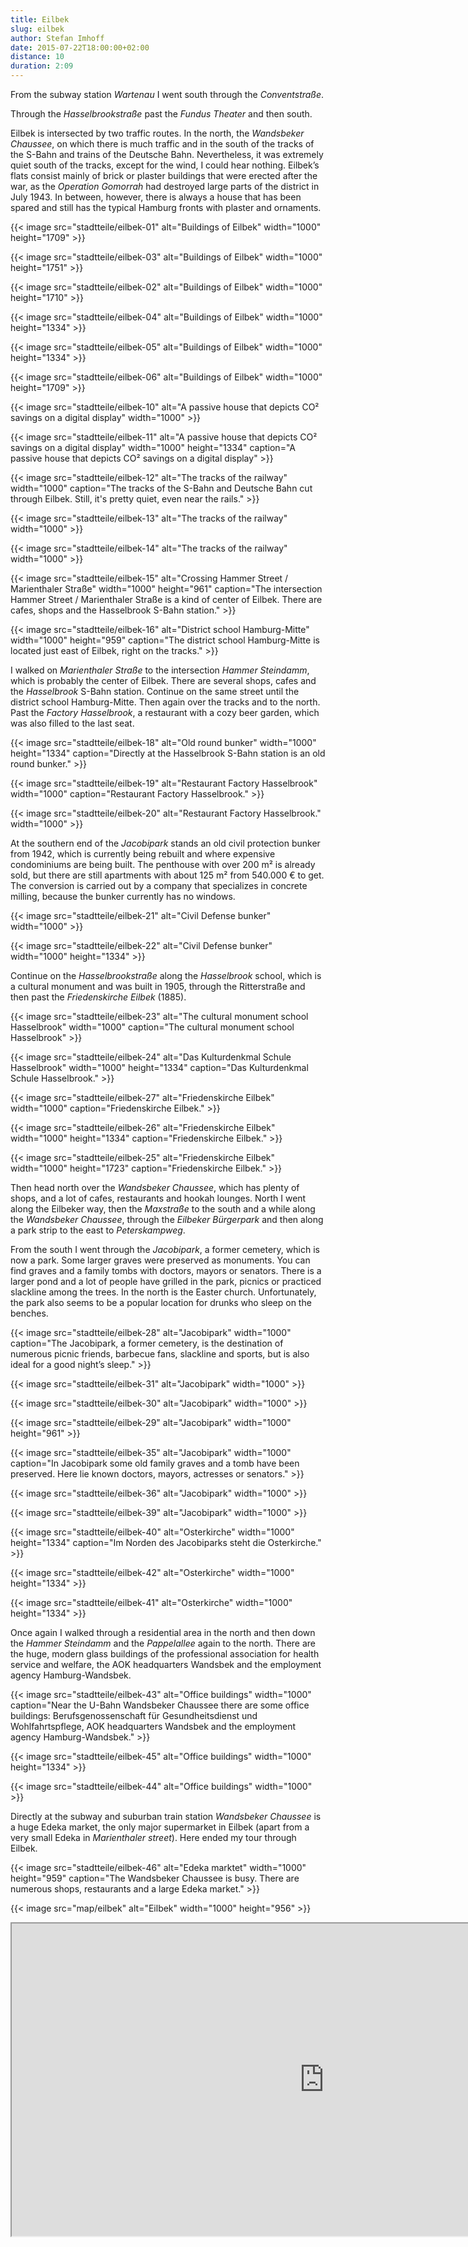 ```yaml
---
title: Eilbek
slug: eilbek
author: Stefan Imhoff
date: 2015-07-22T18:00:00+02:00
distance: 10
duration: 2:09
---
```


From the subway station *Wartenau* I went south through the *Conventstraße*.

Through the *Hasselbrookstraße* past the *Fundus Theater* and then south.

Eilbek is intersected by two traffic routes. In the north, the *Wandsbeker Chaussee*, on which there is much traffic and in the south of the tracks of the S-Bahn and trains of the Deutsche Bahn. Nevertheless, it was extremely quiet south of the tracks, except for the wind, I could hear nothing. Eilbek’s flats consist mainly of brick or plaster buildings that were erected after the war, as the *Operation Gomorrah* had destroyed large parts of the district in July 1943. In between, however, there is always a house that has been spared and still has the typical Hamburg fronts with plaster and ornaments.

{{< image src="stadtteile/eilbek-01" alt="Buildings of Eilbek" width="1000" height="1709" >}}

{{< image src="stadtteile/eilbek-03" alt="Buildings of Eilbek" width="1000" height="1751" >}}

{{< image src="stadtteile/eilbek-02" alt="Buildings of Eilbek" width="1000" height="1710" >}}

{{< image src="stadtteile/eilbek-04" alt="Buildings of Eilbek" width="1000" height="1334" >}}

{{< image src="stadtteile/eilbek-05" alt="Buildings of Eilbek" width="1000" height="1334" >}}

{{< image src="stadtteile/eilbek-06" alt="Buildings of Eilbek" width="1000" height="1709" >}}

{{< image src="stadtteile/eilbek-10" alt="A passive house that depicts CO² savings on a digital display" width="1000" >}}

{{< image src="stadtteile/eilbek-11" alt="A passive house that depicts CO² savings on a digital display" width="1000" height="1334" caption="A passive house that depicts CO² savings on a digital display" >}}

{{< image src="stadtteile/eilbek-12" alt="The tracks of the railway" width="1000" caption="The tracks of the S-Bahn and Deutsche Bahn cut through Eilbek. Still, it's pretty quiet, even near the rails." >}}

{{< image src="stadtteile/eilbek-13" alt="The tracks of the railway" width="1000" >}}

{{< image src="stadtteile/eilbek-14" alt="The tracks of the railway" width="1000" >}}

{{< image src="stadtteile/eilbek-15" alt="Crossing Hammer Street / Marienthaler Straße" width="1000" height="961" caption="The intersection Hammer Street / Marienthaler Straße is a kind of center of Eilbek. There are cafes, shops and the Hasselbrook S-Bahn station." >}}

{{< image src="stadtteile/eilbek-16" alt="District school Hamburg-Mitte" width="1000" height="959" caption="The district school Hamburg-Mitte is located just east of Eilbek, right on the tracks." >}}

I walked on *Marienthaler Straße* to the intersection *Hammer Steindamm*, which is probably the center of Eilbek. There are several shops, cafes and the *Hasselbrook* S-Bahn station. Continue on the same street until the district school Hamburg-Mitte. Then again over the tracks and to the north. Past the *Factory Hasselbrook*, a restaurant with a cozy beer garden, which was also filled to the last seat.

{{< image src="stadtteile/eilbek-18" alt="Old round bunker" width="1000" height="1334" caption="Directly at the Hasselbrook S-Bahn station is an old round bunker." >}}

{{< image src="stadtteile/eilbek-19" alt="Restaurant Factory Hasselbrook" width="1000" caption="Restaurant Factory Hasselbrook." >}}

{{< image src="stadtteile/eilbek-20" alt="Restaurant Factory Hasselbrook." width="1000" >}}

At the southern end of the *Jacobipark* stands an old civil protection bunker from 1942, which is currently being rebuilt and where expensive condominiums are being built. The penthouse with over 200 m² is already sold, but there are still apartments with about 125 m² from 540.000 € to get.  The conversion is carried out by a company that specializes in concrete milling, because the bunker currently has no windows.

{{< image src="stadtteile/eilbek-21" alt="Civil Defense bunker" width="1000" >}}

{{< image src="stadtteile/eilbek-22" alt="Civil Defense bunker" width="1000" height="1334" >}}

Continue on the *Hasselbrookstraße* along the *Hasselbrook* school, which is a cultural monument and was built in 1905, through the Ritterstraße and then past the *Friedenskirche Eilbek* (1885).

{{< image src="stadtteile/eilbek-23" alt="The cultural monument school Hasselbrook" width="1000" caption="The cultural monument school Hasselbrook" >}}

{{< image src="stadtteile/eilbek-24" alt="Das Kulturdenkmal Schule Hasselbrook" width="1000" height="1334" caption="Das Kulturdenkmal Schule Hasselbrook." >}}

{{< image src="stadtteile/eilbek-27" alt="Friedenskirche Eilbek" width="1000" caption="Friedenskirche Eilbek." >}}

{{< image src="stadtteile/eilbek-26" alt="Friedenskirche Eilbek" width="1000" height="1334" caption="Friedenskirche Eilbek." >}}

{{< image src="stadtteile/eilbek-25" alt="Friedenskirche Eilbek" width="1000" height="1723" caption="Friedenskirche Eilbek." >}}

Then head north over the *Wandsbeker Chaussee*, which has plenty of shops, and a lot of cafes, restaurants and hookah lounges. North I went along the Eilbeker way, then the *Maxstraße* to the south and a while along the *Wandsbeker Chaussee*, through the *Eilbeker Bürgerpark* and then along a park strip to the east to *Peterskampweg*.

From the south I went through the *Jacobipark*, a former cemetery, which is now a park. Some larger graves were preserved as monuments. You can find graves and a family tombs with doctors, mayors or senators. There is a larger pond and a lot of people have grilled in the park, picnics or practiced slackline among the trees. In the north is the Easter church. Unfortunately, the park also seems to be a popular location for drunks who sleep on the benches.

{{< image src="stadtteile/eilbek-28" alt="Jacobipark" width="1000" caption="The Jacobipark, a former cemetery, is the destination of numerous picnic friends, barbecue fans, slackline and sports, but is also ideal for a good night’s sleep." >}}

{{< image src="stadtteile/eilbek-31" alt="Jacobipark" width="1000" >}}

{{< image src="stadtteile/eilbek-30" alt="Jacobipark" width="1000" >}}

{{< image src="stadtteile/eilbek-29" alt="Jacobipark" width="1000" height="961" >}}

{{< image src="stadtteile/eilbek-35" alt="Jacobipark" width="1000" caption="In Jacobipark some old family graves and a tomb have been preserved. Here lie known doctors, mayors, actresses or senators." >}}

{{< image src="stadtteile/eilbek-36" alt="Jacobipark" width="1000" >}}

{{< image src="stadtteile/eilbek-39" alt="Jacobipark" width="1000" >}}

{{< image src="stadtteile/eilbek-40" alt="Osterkirche" width="1000" height="1334" caption="Im Norden des Jacobiparks steht die Osterkirche." >}}

{{< image src="stadtteile/eilbek-42" alt="Osterkirche" width="1000" height="1334" >}}

{{< image src="stadtteile/eilbek-41" alt="Osterkirche" width="1000" height="1334" >}}

Once again I walked through a residential area in the north and then down the *Hammer Steindamm* and the *Pappelallee* again to the north. There are the huge, modern glass buildings of the professional association for health service and welfare, the AOK headquarters Wandsbek and the employment agency Hamburg-Wandsbek.

{{< image src="stadtteile/eilbek-43" alt="Office buildings" width="1000" caption="Near the U-Bahn Wandsbeker Chaussee there are some office buildings: Berufsgenossenschaft für Gesundheitsdienst und Wohlfahrtspflege, AOK headquarters Wandsbek and the employment agency Hamburg-Wandsbek." >}}

{{< image src="stadtteile/eilbek-45" alt="Office buildings" width="1000" height="1334" >}}

{{< image src="stadtteile/eilbek-44" alt="Office buildings" width="1000" >}}

Directly at the subway and suburban train station *Wandsbeker Chaussee* is a huge Edeka market, the only major supermarket in Eilbek (apart from a very small Edeka in *Marienthaler street*). Here ended my tour through Eilbek.

{{< image src="stadtteile/eilbek-46" alt="Edeka marktet" width="1000" height="959" caption="The Wandsbeker Chaussee is busy. There are numerous shops, restaurants and a large Edeka market." >}}

{{< image src="map/eilbek" alt="Eilbek" width="1000" height="956" >}}

<iframe class="map" src="https://www.google.com/maps/d/u/0/embed?mid=1XenP-27JCfW47s4pevgaR6qdMiU" width="1000" height="500"></iframe>

